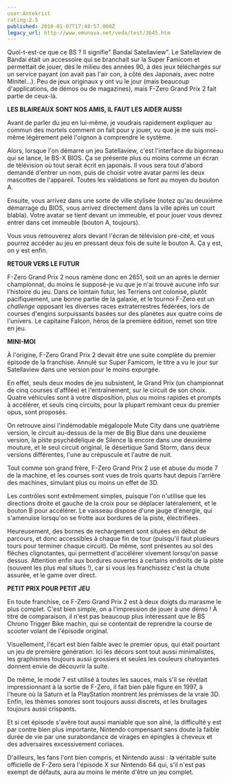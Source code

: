```yaml
---
user:Antekrist
rating:2.5
published: 2010-01-07T17:48:57.000Z
legacy_url: http://www.emunova.net/veda/test/3645.htm
---
```

Quoi-t-est-ce que ce BS ? Il signifie" Bandai Satellaview". Le Satellaview de Bandai était un accessoire qui se branchait sur la Super Famicom et permettait de jouer, dès le milieu des années 90, à des jeux téléchargés sur un service payant (on avait pas l'air con, à côté des Japonais, avec notre Minitel...). Peu de jeux originaux y ont vu le jour (mais beaucoup d'applications, de démos ou de magazines), mais F-Zero Grand Prix 2 fait partie de ceux-là.  

  

**LES BLAIREAUX SONT NOS AMIS, IL FAUT LES AIDER AUSSI**  

Avant de parler du jeu en lui-même, je voudrais rapidement expliquer au commun des mortels comment on fait pour y jouer, vu que je me suis moi-même légèrement pelé l'oignon à comprendre le système.  

Alors, lorsque l'on démarre un jeu Satellaview, c'est l'interface du bigorneau qui se lance, le BS-X BIOS. Ça se présente plus ou moins comme un écran de télévision où tout serait écrit en japonais. Il vous sera tout d'abord demandé d'entrer un nom, puis de choisir votre avatar parmi les deux mascottes de l'appareil. Toutes les validations se font au moyen du bouton A.  

Ensuite, vous arrivez dans une sorte de ville stylisée (notez qu'au deuxième démarrage du BIOS, vous arrivez directement dans la ville après un court blabla). Votre avatar se tient devant un immeuble, et pour jouer vous devrez entrer dans cet immeuble (bouton A, toujours).  

Vous vous retrouverez alors devant l'écran de télévision pré-cité, et vous pourrez accéder au jeu en pressant deux fois de suite le bouton A. Ça y est, on y est enfin.  

  

**RETOUR VERS LE FUTUR**  

F-Zero Grand Prix 2 nous ramène donc en 2651, soit un an après le dernier championnat, du moins le supposé-je vu que je n'ai trouvé aucune info sur l'histoire du jeu. Dans ce lointain futur, les Terriens ont colonisé, plutôt pacifiquement, une bonne partie de la galaxie, et le tournoi F-Zero est un _challenge_ opposant les diverses races extraterrestres fédérées, lors de courses d'engins surpuissants basées sur des planètes aux quatre coins de l'univers. Le capitaine Falcon, héros de la première édition, remet son titre en jeu.  

  

**MINI-MOI**  

À l'origine, F-Zero Grand Prix 2 devait être une suite complète du premier épisode de la franchise. Annulé sur Super Famicom, le titre a vu le jour sur Satellaview dans une version pour le moins expurgée.  

En effet, seuls deux modes de jeu subsistent, le Grand Prix (un championnat de cinq courses d'affilée) et l'entraînement, sur le circuit de son choix. Quatre véhicules sont à votre disposition, plus ou moins rapides et prompts à accélérer, et seuls cinq circuits, pour la plupart remixant ceux du premier opus, sont proposés.  

On retrouve ainsi l'indémodable mégalopole Mute City dans une quatrième version, le circuit au-dessus de la mer de Big Blue dans une deuxième version, la piste psychédélique de Silence là encore dans une deuxième mouture, et le seul circuit original, le désertique Sand Storm, dans deux versions différentes, l'une au crépuscule et l'autre de nuit.  

Tout comme son grand frère, F-Zero Grand Prix 2 use et abuse du mode 7 de la machine, et les courses sont vues de trois quarts haut depuis l'arrière des machines, simulant plus ou moins un effet de 3D.  

Les contrôles sont extrêmement simples, puisque l'on n'utilise que les directions droite et gauche de la croix pour se déplacer latéralement, et le bouton B pour accélérer. Le vaisseau dispose d'une jauge d'énergie, qui s'amenuise lorsqu'on se frotte aux bordures de la piste, électrifiées.  

Heureusement, des bornes de rechargement sont situées en début de parcours, et donc accessibles à chaque fin de tour (puisqu'il faut plusieurs tours pour terminer chaque circuit). De même, sont présentes au sol des flèches clignotantes, qui permettent d'accélérer vivement lorsqu'on passe dessus. Attention enfin aux bordures ouvertes à certains endroits de la piste (souvent les plus mal situés !), car si vous les franchissez c'est la chute assurée, et le game over direct.  

  

**PETIT PRIX POUR PETIT JEU**  

En toute franchise, ce F-Zero Grand Prix 2 est à deux doigts du marasme le plus complet. C'est bien simple, on a l'impression de jouer à une démo ! À titre de comparaison, il n'est pas beaucoup plus intéressant que le BS Chrono Trigger Bike machin, qui se contentait de reprendre la course de scooter volant de l'épisode original.  

Visuellement, l'écart est bien faible avec le premier opus, qui était pourtant un jeu de première génération. Ici les décors sont tout aussi minimalistes, les graphismes toujours aussi grossiers et seules les couleurs chatoyantes donnent envie de découvrir la suite.  

De même, le mode 7 est utilisé à toutes les sauces, mais s'il se révélait impressionnant à la sortie de F-Zero, il fait bien pâle figure en 1997, à l'heure où la Saturn et la PlayStation montrent les prémisses de la vraie 3D. Enfin, les thèmes sonores sont toujours aussi discrets, et les bruitages toujours aussi crispants.  

Et si cet épisode s'avère tout aussi maniable que son aîné, la difficulté y est par contre bien plus importante, Nintendo compensant sans doute la faible durée de vie par une surabondance de virages en épingles à cheveux et des adversaires excessivement coriaces.  

D'ailleurs, les fans l'ont bien compris, et Nintendo aussi : la véritable suite officielle de F-Zero sera l'épisode X sur Nintendo 64 qui, s'il n'est pas exempt de défauts, aura au moins le mérite d'être un jeu complet.